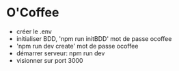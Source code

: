 # O'Coffee

- créer le .env
- initialiser BDD, 'npm run initBDD' mot de passe ocoffee
- 'npm run dev create' mot de passe ocoffee
- démarrer serveur: npm run dev
- visionner sur port 3000
